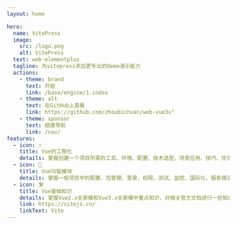 ```yaml
---
layout: home

hero:
  name: VitePress
  image:
    src: /logo.png
    alt: VitePress
  text: web-elementplus
  tagline: 为vitepress添加更专业的Demo演示能力
  actions:
    - theme: brand
      text: 开始
      link: /base/engine/1.index
    - theme: alt
      text: 在GitHub上查看
      link: https://github.com/zhoubichuan/web-vue3x"
    - theme: sponsor
      text: 搭建导航
      link: /nav/
features:
  - icon: ⚡️
    title: Vue的工程化
    details: 掌握创建一个项目所需的工具、环境、配置、技术选型、场景应用、技巧、优化、部署等常见流程
  - icon: 🖖
    title: Vue功能模块
    details: 掌握一般项目中的配置、包管理、登录、权限、测试、监控、国际化、服务端渲染、富文本、上传下载等常见功能
  - icon: 🛠️
    title: Vue基础知识
    details: 掌握Vue2.x全家桶和Vue3.x全家桶中重点知识，对相关官方文档进行一些知识的补充，全面提升Vue的基础知识能力
    link: https://vitejs.cn/
    linkText: Vite
---
```


<style>
:root {
  --vp-home-hero-name-color: transparent;
  --vp-home-hero-name-background: -webkit-linear-gradient(120deg, #bd34fe, #41d1ff);


  --vp-home-hero-image-background-image: linear-gradient(-45deg, #bd34fe 50%, #47caff 50%);
  --vp-home-hero-image-filter: blur(40px);
}

</style>